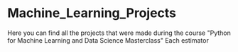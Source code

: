 # Machine_Learning_Projects

Here you can find all the projects that were made during the course "Python for Machine Learning and Data Science Masterclass"
Each estimator 
